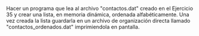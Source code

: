 Hacer un programa que lea al archivo "contactos.dat" creado en el Ejercicio 35 y crear una lista, en memoria dinámica, 
ordenada alfabéticamente. Una vez creada la lista guardarla en un archivo de organización directa llamado 
"contactos_ordenados.dat" imprimiendola en pantalla.

